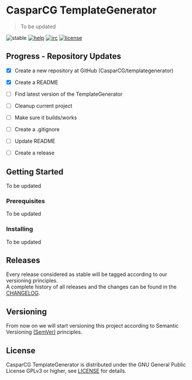 # CasparCG TemplateGenerator

> To be updated

![stable](https://img.shields.io/badge/stable-n%2Fa-lightgray.svg?style=flat-square)
[![help](https://img.shields.io/badge/help-community%20forum-green.svg?style=flat-square)](https://casparcg.com/forum)
[![irc](https://img.shields.io/badge/irc-%23casparcg-green.svg?style=flat-square)](https://kiwiirc.com/client/sinisalo.freenode.net/?nick=Guest|?#CasparCG)
[![license](https://img.shields.io/badge/license-GPLv3-blue.svg?style=flat-square)](LICENSE)


## Progress - Repository Updates
- [x] Create a new repository at GitHub (CasparCG/templategenerator)
- [x] Create a README
- [ ] Find latest version of the TemplateGenerator
- [ ] Cleanup current project
- [ ] Make sure it builds/works
- [ ] Create a .gitignore
- [ ] Update README
- [ ] Create a release


## Getting Started
To be updated

### Prerequisites
To be updated

### Installing
To be updated


## Releases
Every release considered as stable will be tagged according to our versioning principles.  
A complete history of all releases and the changes can be found in the [CHANGELOG](CHANGELOG).


## Versioning
From now on we will start versioning this project according to Semantic Versioning [(SemVer)][1] principles.


## License
CasparCG TemplateGenerator is distributed under the GNU General Public License GPLv3 or higher, see [LICENSE](LICENSE) for details.


[1]: https://semver.org/


